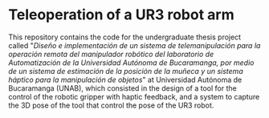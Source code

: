 # Teleoperation of a UR3 robot arm

This repository contains the code for the undergraduate thesis project called "<i>Diseño e implementación de un sistema de telemanipulación para la operación remota del manipulador robótico del 
laboratorio de Automatización de la Universidad Autónoma de Bucaramanga, por medio de un sistema de estimación de la posición de la muñeca y un sistema háptico para la manipulación de objetos</i>" at 
Universidad Autónoma de Bucaramanga (UNAB), which consisted in the design of a tool for the control of the robotic gripper with haptic feedback, and a system to capture the 3D pose of the tool that 
control the pose of the UR3 robot.

